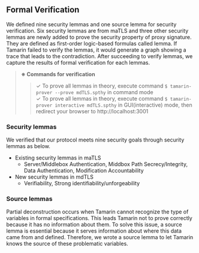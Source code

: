 ## Formal Verification
We defined nine security lemmas and one source lemma for security verification.
Six security lemmas are from maTLS and three other security lemmas are newly added to prove the security property of proxy signature. They are defined as first-order logic-based formulas called lemma. If Tamarin failed to verify the lemmas, it would generate a graph showing a trace that leads to the contradiction. After succeeding to verify lemmas, we capture the results of formal verification for each lemmas.  
> **※ Commands for verification**
> > ✓   To prove all lemmas in theory, execute command `$ tamarin-prover --prove mdTLS.spthy` in command mode  
> > ✓   To prove all lemmas in theory, execute command `$ tamarin-prover interactive mdTLS.spthy` in GUI(interactive) mode, then redirect your browser to http://localhost:3001  


### Security lemmas
We verified that our protocol meets nine security goals through security lemmas as below.
- Existing security lemmas in maTLS
  - Server/Middlebox Authentication, Middbox Path Secrecy/Integrity, Data Authentication, Modification Accountability
- New security lemmas in mdTLS
  - Verifiability, Strong identifiability/unforgeability

### Source lemmas
Partial deconstruction occurs when Tamarin cannot recognize the type of variables in formal specifications. This leads Tamarin not to prove correctly because it has no information about them. To solve this issue, a source lemma is essential because it serves information about where this data came from and defined. Therefore, we wrote a source lemma to let Tamarin knows the source of these problematic variables.
